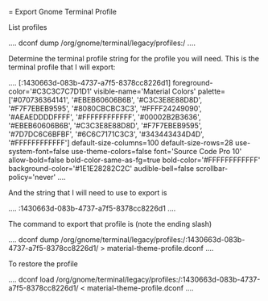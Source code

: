 = Export Gnome Terminal Profile

List profiles

....
dconf dump /org/gnome/terminal/legacy/profiles:/
....

Determine the terminal profile string for the profile you will need. This is the terminal profile that I will export:

....
[:1430663d-083b-4737-a7f5-8378cc8226d1]
foreground-color='#C3C3C7C7D1D1'
visible-name='Material Colors'
palette=['#070736364141', '#EBEB60606B6B', '#C3C3E8E88D8D', '#F7F7EBEB9595', '#8080CBCBC3C3', '#FFFF24249090', '#AEAEDDDDFFFF', '#FFFFFFFFFFFF', '#00002B2B3636', '#EBEB60606B6B', '#C3C3E8E88D8D', '#F7F7EBEB9595', '#7D7DC6C6BFBF', '#6C6C7171C3C3', '#343443434D4D', '#FFFFFFFFFFFF']
default-size-columns=100
default-size-rows=28
use-system-font=false
use-theme-colors=false
font='Source Code Pro 10'
allow-bold=false
bold-color-same-as-fg=true
bold-color='#FFFFFFFFFFFF'
background-color='#1E1E28282C2C'
audible-bell=false
scrollbar-policy='never'
....

And the string that I will need to use to export is

....
:1430663d-083b-4737-a7f5-8378cc8226d1
....

The command to export that profile is (note the ending slash)

....
dconf dump /org/gnome/terminal/legacy/profiles:/:1430663d-083b-4737-a7f5-8378cc8226d1/ > material-theme-profile.dconf
....

To restore the profile

....
dconf load /org/gnome/terminal/legacy/profiles:/:1430663d-083b-4737-a7f5-8378cc8226d1/ < material-theme-profile.dconf
....
